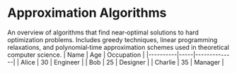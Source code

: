 # Approximation Algorithms

An overview of algorithms that find near‑optimal solutions to hard optimization problems. Includes greedy techniques, linear programming relaxations, and polynomial‑time approximation schemes used in theoretical computer science.
| Name     | Age | Occupation   |
|----------|-----|--------------|
| Alice    | 30  | Engineer     |
| Bob      | 25  | Designer     |
| Charlie  | 35  | Manager      |